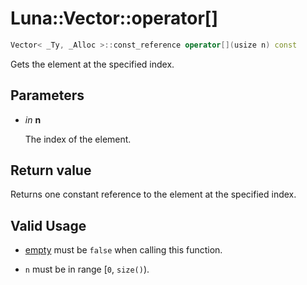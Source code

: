 # Luna::Vector::operator[]

```c++
Vector< _Ty, _Alloc >::const_reference operator[](usize n) const
```

Gets the element at the specified index. 



## Parameters
* *in* **n**

    The index of the element. 

## Return value
Returns one constant reference to the element at the specified index. 

## Valid Usage
* [empty](class_luna_1_1_vector_1a644718bb2fb240de962dc3c9a1fdf0dc.md) must be `false` when calling this function.

* `n` must be in range [`0`, `size()`). 

